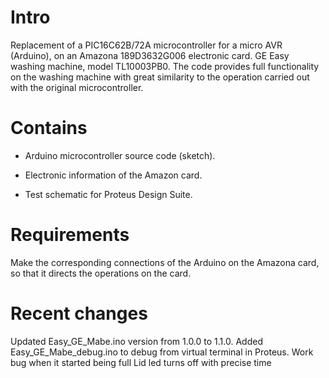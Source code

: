 # Intro

Replacement of a PIC16C62B/72A microcontroller for a micro AVR (Arduino), on an Amazona 189D3632G006 electronic card. GE Easy washing machine, model TL10003PB0. The code provides full functionality on the washing machine with great similarity to the operation carried out with the original microcontroller.

# Contains

* Arduino microcontroller source code (sketch).

* Electronic information of the Amazon card.

* Test schematic for Proteus Design Suite.

# Requirements

Make the corresponding connections of the Arduino on the Amazona card, so that it directs the operations on the card.

# Recent changes

Updated Easy_GE_Mabe.ino version from 1.0.0 to 1.1.0.
Added Easy_GE_Mabe_debug.ino to debug from virtual terminal in Proteus.
Work bug when it started being full
Lid led turns off with precise time
